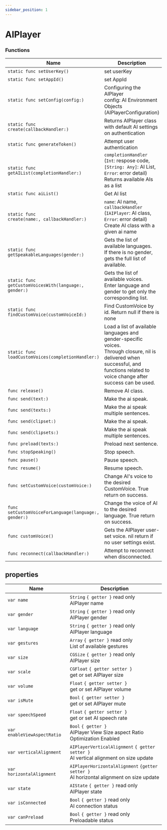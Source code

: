 ```yaml
---
sidebar_position: 1
---
```


# AIPlayer

### Functions

| Name                     | Description                                         |
| ------------------------ | ------------------------------------------------------------ |
| `static func setUserKey()`            | set userKey                                |
| `static func setAppId()`            | set AppId                                        |
| `static func setConfig(config:)`            | Configuring the AIPlayer <br/> config: AI Environment Objects (AIPlayerConfiguration)                                        |
| `static func` <br/> `create(callbackHandler:)`            | Returns AIPlayer class with default AI settings on authentication |
| `static func generateToken()`            | Attempt user authentication |
| `static func` <br/> `getAIList(completionHandler:)`            | `completionHandler` (`Int`: respose code, `[String: Any]`: AI List, `Error`: error detail) Returns available AIs as a list |
| `static func aiList()`            | Get AI list                                                  |
| `static func` <br/> `create(name:, callbackHandler:)`            | `name`: AI name, <br/> `callbackHandler` (`IAIPlayer`: AI class, `Error`: error detail) Create AI class with a given ai name |
| `static func getSpeakableLanguages(gender:)`        |  Gets the list of available languages. <br/> If there is no gender, gets the full list of available.               |
| `static func getCustomVoicesWith(language:, gender:)`        |  Gets the list of available voices. <br/> Enter language and gender to get only the corresponding list.              |
| `static func findCustomVoice(customVoiceId:)`        |  Find CustomVoice by id. Return null if there is none                               |
| `static func loadCustomVoices(completionHandler:)`        |  Load a list of available languages and gender-specific voices. <br/> Through closure, nil is delivered when successful, and functions related to voice change after success can be used.           |
| `func release()`                   |  Remove AI class.  |
| `func send(text:)`                   |  Make the ai speak.                             |
| `func send(texts:)`                   |  Make the ai speak multiple sentences.      |
| `func send(clipset:)`                   |  Make the ai speak.                             |
| `func send(clipsets:)`                   |  Make the ai speak multiple sentences.      |
| `func preload(texts:)`                   |  Preload next sentence.                      |
| `func stopSpeaking()`                   |  Stop speech.  |
| `func pause()`                   | Pause speech.                                                |
| `func resume()`                   |  Resume speech.                                |
| `func setCustomVoice(customVoice:)`            |  Change AI's voice to the desired CustomVoice. True return on success.                    |
| `func setCustomVoiceForLanguage(language:, gender:)`            |  Change the voice of AI to the desired language. True return on success.                    |
| `func customVoice()`  |   Gets the AIPlayer user-set voice. nil return if no user settings exist.   |
| `func reconnect(callbackHandler:)`    |   Attempt to reconnect when disconnected.   |

## properties
| Name     | Description     |
| -------- | --------------- |
| `var name`           | `String` `{ getter }` read only<br/> AIPlayer name                                |
| `var gender`           | `String` `{ getter }` read only<br/> AIPlayer gender                                |
| `var language`           | `String` `{ getter }` read only<br/> AIPlayer language                                |
| `var gestures`        |   `Array` `{ getter }` read only <br/> List of available gestures   |
| `var size`           | `CGSize` `{ getter }` read only<br/> AIPlayer size                  |
| `var scale`          | `CGFloat` `{ getter setter }` <br/> get or set AIPlayer size                      |
| `var volume`          | `Float` `{ getter setter }` <br/> get or set AIPlayer volume                      |
| `var isMute`          | `Bool` `{ getter setter }` <br/> get or set AIPlayer mute                      |
| `var speechSpeed`            | `Float` `{ getter setter }`<br/> get or set AI speech rate             |
| `var enableViewAspectRatio`  | `Bool` `{ getter }`<br/> AIPlayer View Size aspect Ratio Optimization Enabled             |
| `var verticalAlignment` | `AIPlayerVerticalAlignment` `{ getter setter }`<br/> AI vertical alignment on size update |
| `var horizontalAlignment` | `AIPlayerHorizontalAlignment` `{getter setter }`<br/> AI horizontal alignment on size update |
| `var state`   | `AIState` `{ getter }` read only <br/> AIPlayer state            |
| `var isConnected`     |   `Bool` `{ getter }` read only <br/> AI connection status   |
| `var canPreload`      |   `Bool` `{ getter }` read only <br/> Preloadable status   |
